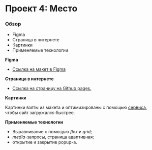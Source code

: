 # Проект 4: Место

### Обзор

* Figma
* Страница в нитернете
* Картинки
* Применяемые технологии


**Figma**

* [Ссылка на макет в Figma](https://www.figma.com/file/StZjf8HnoeLdiXS7dYrLAh/JavaScript.-Sprint-4)

**Страница в интернете**

* [Ссылка на страницу на Github pages.](https://vkorchevskiy.github.io/mesto/index.html)

**Картинки**

Картинки взяты из макета и оптимизированы с помощью [сервиса](https://tinypng.com/), чтобы сайт загружался быстрее.

**Применяемые технологии**

* Выравнивание с помощью *flex* и *grid*;
* *media*-запросы, страница адаптивная;
* открытие и закрытие popup-а.
